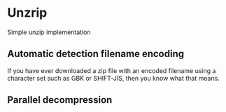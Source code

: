 
# Unzrip

Simple unzip implementation

## Automatic detection filename encoding

If you have ever downloaded a zip file with
an encoded filename using a character set such as GBK or SHIFT-JIS,
then you know what that means.

##  Parallel decompression